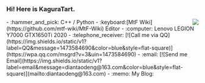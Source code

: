 ### Hi! Here is KaguraTart.
<img align="right" src="https://github-readme-stats.vercel.app/api?username=KaguraTart&show_icons=true&icon_color=CE1D2D&text_color=718096&bg_color=ffffff&hide_title=true" />
- :hammer_and_pick: C++ / Python
- :keyboard:[MtF Wiki](https://github.com/mtf-wiki/MtF-Wiki) Editor
- :computer: Lenovo LEGION Y7000 GTX1650Ti 2020
- :telephone_receiver: [![Call me via QQ](https://img.shields.io/static/v1?label=QQ&message=1473584690&color=blue&style=flat-square)](https://wpa.qq.com/msgrd?v=3&uin=1473584690)
- :email: [![Send me Email](https://img.shields.io/static/v1?label=email&message=diantaodeng@163.com&color=blue&style=flat-square)](mailto:diantaodeng@163.com)
- :memo: My Blog:


<!--
**KaguraTart/KaguraTart** is a ✨ _special_ ✨ repository because its `README.md` (this file) appears on your GitHub profile.

Here are some ideas to get you started:

- 🔭 I’m currently working on ...
- 🌱 I’m currently learning ...
- 👯 I’m looking to collaborate on ...
- 🤔 I’m looking for help with ...
- 💬 Ask me about ...
- 📫 How to reach me: ...
- 😄 Pronouns: ...
- ⚡ Fun fact: ...
-->

